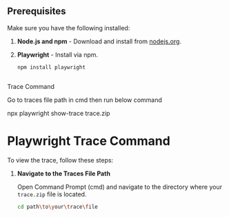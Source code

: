 ## Prerequisites

Make sure you have the following installed:

1. **Node.js and npm** - Download and install from [nodejs.org](https://nodejs.org/).
2. **Playwright** - Install via npm.

   ```sh
   npm install playwright



Trace Command 

Go to traces file path in cmd then run below command 

npx playwright show-trace trace.zip


# Playwright Trace Command

To view the trace, follow these steps:

1. **Navigate to the Traces File Path**

   Open Command Prompt (cmd) and navigate to the directory where your `trace.zip` file is located.

   ```sh
   cd path\to\your\trace\file
